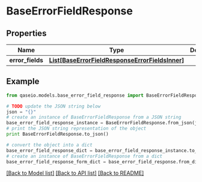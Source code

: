# BaseErrorFieldResponse


## Properties

Name | Type | Description | Notes
------------ | ------------- | ------------- | -------------
**error_fields** | [**List[BaseErrorFieldResponseErrorFieldsInner]**](BaseErrorFieldResponseErrorFieldsInner.md) |  | [optional] 

## Example

```python
from qaseio.models.base_error_field_response import BaseErrorFieldResponse

# TODO update the JSON string below
json = "{}"
# create an instance of BaseErrorFieldResponse from a JSON string
base_error_field_response_instance = BaseErrorFieldResponse.from_json(json)
# print the JSON string representation of the object
print BaseErrorFieldResponse.to_json()

# convert the object into a dict
base_error_field_response_dict = base_error_field_response_instance.to_dict()
# create an instance of BaseErrorFieldResponse from a dict
base_error_field_response_form_dict = base_error_field_response.from_dict(base_error_field_response_dict)
```
[[Back to Model list]](../README.md#documentation-for-models) [[Back to API list]](../README.md#documentation-for-api-endpoints) [[Back to README]](../README.md)


